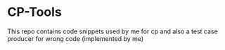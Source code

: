 # CP-Tools
This repo contains code snippets used by me for cp and also a test case producer for wrong code (implemented by me)
